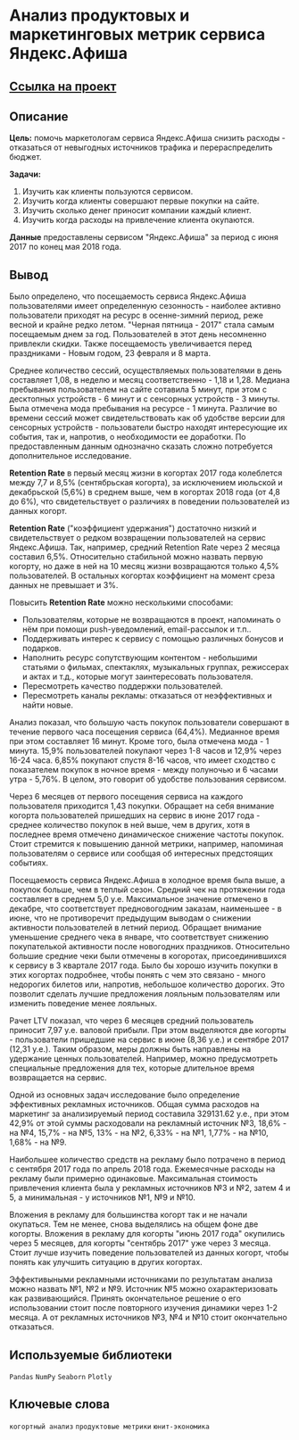 # Анализ продуктовых и маркетинговых метрик сервиса Яндекс.Афиша

## [Ссылка на проект](https://nbviewer.org/github/KSingular/yp_da_projects/blob/main/set_06_ya_afisha/set_06_ya_afisha.ipynb)

## Описание
**Цель:** помочь маркетологам сервиса Яндекс.Афиша снизить расходы - отказаться от невыгодных источников трафика и перераспределить бюджет.

**Задачи:**
1. Изучить как клиенты пользуются сервисом.
2. Изучить когда клиенты совершают первые покупки на сайте.
3. Изучить сколько денег приносит компании каждый клиент.
4. Изучить когда расходы на привлечение клиента окупаются.

**Данные** предоставлены сервисом "Яндекс.Афиша" за период с июня 2017 по конец мая 2018 года.

## Вывод
Было определено, что посещаемость сервиса Яндекс.Афиша пользователями имеет определенную сезонность - наиболее активно пользователи приходят на ресурс в осенне-зимний период, реже весной и крайне редко летом. "Черная пятница - 2017" стала самым посещаемым днем за год. Пользователей в этот день несомненно привлекли скидки. Также посещаемость увеличивается перед праздниками - Новым годом, 23 февраля и 8 марта.

Среднее количество сессий, осуществляемых пользователями в день составляет 1,08, в неделю и месяц соответственно - 1,18 и 1,28. Медиана пребывания пользователем на сайте сотавила 5 минут, при этом с десктопных устройств - 6 минут и с сенсорных устройств - 3 минуты. Была отмечена мода пребывания на ресурсе - 1 минута. Различие во времени сессий может свидетельствовать как об удобстве версии для сенсорных устройств - пользователи быстро находят интересующие их события, так и, напротив, о необходимости ее доработки. По предоставленным данным однозначно сказать сложно потребуется дополнительное исследование.

**Retention Rate** в первый месяц жизни в когортах 2017 года колеблется между 7,7 и 8,5% (сентябрьская когорта), за исключением июльской и декабрьской (5,6%) в среднем выше, чем в когортах 2018 года (от 4,8 до 6%), что свидетельствует о различиях в поведении пользователей из данных когорт.

**Retention Rate** ("коэффициент удержания") достаточно низкий и свидетельствует о редком возвращении пользователей на сервис Яндекс.Афиша. Так, например, средний Retention Rate через 2 месяца составил 6,5%. Относительно стабильной можно назвать первую когорту, но даже в ней на 10 месяц жизни возвращаются только 4,5% пользователей. В остальных когортах коэффициент на момент среза данных не превышает и 3%.

Повысить **Retention Rate** можно несколькими способами:
* Пользователям, которые не возвращаются в проект, напоминать о нём при помощи push-уведомлений, email-рассылок и т.п..
* Поддерживать интерес к сервису с помощью различных бонусов и подарков.
* Наполнить ресурс сопутствующим контентом - небольшими статьями о фильмах, спектаклях, музыкальных группах, режиссерах и актах и т.д., которые могут заинтересовать пользователя.
* Пересмотреть качество поддержки пользователей.
* Пересмотреть каналы рекламы: отказаться от неэффективных и найти новые.

Анализ показал, что большую часть покупок пользователи совершают в течение первого часа посещения сервиса (64,4%). Медианное время при этом составляет 16 минут. Кроме того, была отмечена мода - 1 минута. 15,9% пользователей покупают через 1-8 часов и 12,9% через 16-24 часа. 6,85% покупают спустя 8-16 часов, что имеет сходство с показателем покупок в ночное время - между полуночью и 6 часами утра - 5,76%. В целом, это говорит об удобстве пользования сервисом.

Через 6 месяцев от первого посещения сервиса на каждого пользователя приходится 1,43 покупки. Обращает на себя внимание когорта пользователей пришедших на сервис в июне 2017 года - среднее количество покупок в ней выше, чем в других, хотя в последнее время отмечено динамическое снижение частоты покупок. Стоит стремится к повышению данной метрики, например, напоминая пользователям о сервисе или сообщая об интересных предстоящих событиях.

Посещаемость сервиса Яндекс.Афиша в холодное время была выше, а покупок больше, чем в теплый сезон. Средний чек на протяжении года составляет в среднем 5,0 у.е. Максимальное значение отмечено в декабре, что соответствует предновогодним заказам, наименьшее - в июне, что не противоречит предыдущим выводам о снижении активности пользователей в летний период. Обращает внимание уменьшение среднего чека в январе, что соответствует снижению покупателькой активности после новогодних праздников. Относительно большие средние чеки были отмечены в когоротах, присоединившихся к сервису в 3 квартале 2017 года. Было бы хорошо изучить покупки в этих когортах подробнее, чтобы понять с чем это связано - много недорогих билетов или, напротив, небольшое количество дорогих. Это позволит сделать лучшие предложения лояльным пользователям или изменить поведение менее лояльных.

Рачет LTV показал, что через 6 месяцев средний пользователь приносит 7,97 у.е. валовой прибыли. При этом выделяются две когорты - пользователи пришедшие на сервис в июне (8,36 у.е.) и сентябре 2017 (12,31 у.е.). Таким образом, меры должны быть направлены на удержание ценных пользователей. Например, можно предусмотреть специальные предложения для тех, которые длительное время возвращается на сервис.

Одной из основных задач исследование было определение эффективных рекламных источников. Общая сумма расходов на маркетинг за анализируемый период составила 329131.62 у.е., при этом 42,9% от этой суммы расходовали на рекламный источник №3, 18,6% - на №4, 15,7% - на №5, 13% - на №2, 6,33% - на №1, 1,77% - на №10, 1,68% - на №9.

Наибольшее количество средств на рекламу было потрачено в период с сентября 2017 года по апрель 2018 года. Ежемесячные расходы на рекламу были примерно одинаковые. Максимальная стоимость привлечения клиента была у рекламных источников №3 и №2, затем 4 и 5, а минимальная - у источников №1, №9 и №10.

Вложения в рекламу для большинства когорт так и не начали окупаться. Тем не менее, снова выделялись на общем фоне две когорты. Вложения в рекламу для когорты "июнь 2017 года" окупились через 5 месяцев, для когорты "сентябрь 2017" уже через 3 месяца. Стоит лучше изучить поведение пользователей из данных когорт, чтобы понять как улучшить ситуацию в других когортах.

Эффективыными рекламными источниками по результатам анализа можно назвать №1, №2 и №9. Источник №5 можно охарактеризовать как развивающийся. Принять окончательное решение о его использовании стоит после повторного изучения динамики через 1-2 месяца. А от рекламных источников №3, №4 и №10 стоит окончательно отказаться.

## Используемые библиотеки
`Pandas` `NumPy` `Seaborn` `Plotly` 

## Ключевые слова
`когортный анализ` `продуктовые метрики` `юнит-экономика`
